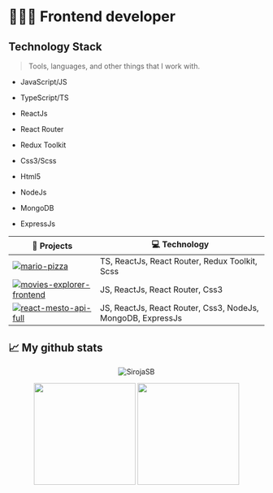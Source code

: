 # 👨🏻‍💻  Frontend developer

## Technology Stack
> Tools, languages, and other things that I work with.
- JavaScript/JS
- TypeScript/TS
- ReactJs
- React Router
- Redux Toolkit
- Css3/Scss
- Html5

- NodeJs
- MongoDB
- ExpressJs

| 🚀 **Projects** | 💻 **Technology** |
| - | - |
| [![mario-pizza](https://img.shields.io/static/v1?label=&message=mario-pizza&color=000605&logo=github&logoColor=FFFFFF&labelColor=000605)](https://github.com/SirojaSB/mario-pizza) | TS, ReactJs, React Router, Redux Toolkit, Scss |
| [![movies-explorer-frontend](https://img.shields.io/static/v1?label=&message=movies-explorer-frontend&color=000605&logo=github&logoColor=FFFFFF&labelColor=000605)](https://github.com/SirojaSB/movies-explorer-frontend) | JS, ReactJs, React Router, Css3 |
| [![react-mesto-api-full](https://img.shields.io/static/v1?label=&message=react-mesto-api-full&color=000605&logo=github&logoColor=FFFFFF&labelColor=000605)](https://github.com/SirojaSB/react-mesto-api-full) | JS, ReactJs, React Router, Css3, NodeJs, MongoDB, ExpressJs |

## 📈 My github stats

<p align="center"> <img src="https://github-readme-stats.vercel.app/api?username=SirojaSB&show_icons=true&theme=gotham" alt="SirojaSB" />

<div align="center">
    <img height="200px" src="https://github-readme-streak-stats.herokuapp.com/?user=SirojaSB&theme=gotham"/>
    <img height="200px" src="http://github-profile-summary-cards.vercel.app/api/cards/repos-per-language?username=SirojaSB&theme=gotham"/>
</div>
